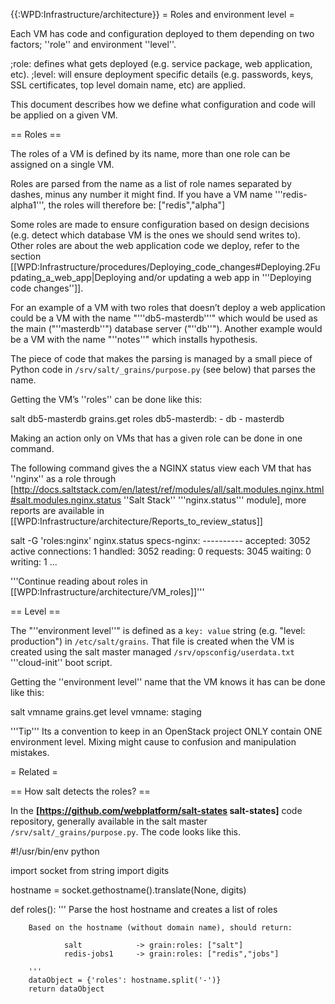 {{:WPD:Infrastructure/architecture}}
= Roles and environment level =

Each VM has code and configuration deployed to them depending on two factors; ''role'' and environment ''level''. 

;role: defines what gets deployed (e.g. service package, web application, etc).
;level: will ensure deployment specific details (e.g. passwords, keys, SSL certificates, top level domain name, etc) are applied.

This document describes how we define what configuration and code will be applied on a given VM.

== Roles ==

The roles of a VM is defined by its name, more than one role can be assigned on a single VM. 

Roles are parsed from the name as a list of role names separated by dashes, minus any number it might find.  If you have a VM name '''redis-alpha1''', the roles will therefore be: <nowiki>["redis","alpha"]</nowiki>

Some roles are made to ensure configuration based on design decisions (e.g. detect which database VM is the ones we should send writes to). Other roles are about the web application code we deploy, refer to the section  [[WPD:Infrastructure/procedures/Deploying_code_changes#Deploying.2Fupdating_a_web_app|Deploying and/or updating a web app in '''Deploying code changes'']].

For an example of a VM with two roles that doesn’t deploy a web application could be a VM with the name "'''db5-masterdb'''" which would be used as the main ("''masterdb''") database server ("''db''").  Another example would be a VM with the name "''notes''" which installs hypothesis.

The piece of code that makes the parsing is managed by a small piece of Python code in <code>/srv/salt/_grains/purpose.py</code> (see below) that parses the name.

Getting the VM’s ''roles'' can be done like this:

  salt db5-masterdb grains.get roles
  db5-masterdb:
    - db
    - masterdb

Making an action only on VMs that has a given role can be done in one command.

The following command gives the a NGINX status view each VM that has ''nginx'' as a role through [http://docs.saltstack.com/en/latest/ref/modules/all/salt.modules.nginx.html#salt.modules.nginx.status ''Salt Stack'' '''nginx.status''' module], more reports are available in [[WPD:Infrastructure/architecture/Reports_to_review_status]]

  salt -G 'roles:nginx' nginx.status
  specs-nginx:
    ----------
    accepted:
        3052
    active connections:
        1
    handled:
        3052
    reading:
        0
    requests:
        3045
    waiting:
        0
    writing:
        1
  ...


'''Continue reading about roles in [[WPD:Infrastructure/architecture/VM_roles]]'''

== Level ==

The "''environment level''" is defined as a <code>key: value</code> string (e.g. "level: production") in <code>/etc/salt/grains</code>. That file is created when the VM is created using the salt master managed <code>/srv/opsconfig/userdata.txt</code> '''cloud-init'' boot script.  

Getting the ''environment level'' name that the VM knows it has can be done like this:

  salt vmname grains.get level
  vmname:
    staging

'''Tip''' Its a convention to keep in an OpenStack project ONLY contain ONE environment level. Mixing might cause to confusion and manipulation mistakes.


= Related =

== How salt detects the roles? ==

In the  **[https://github.com/webplatform/salt-states salt-states]** code repository, generally available in the salt master <code>/srv/salt/_grains/purpose.py</code>. The code looks like this.

<syntaxHighlight lang=python>
#!/usr/bin/env python

import socket
from string import digits

hostname = socket.gethostname().translate(None, digits)

def roles():
        '''
        Parse the host hostname and creates a list of roles

        Based on the hostname (without domain name), should return:

                salt            -> grain:roles: ["salt"]
                redis-jobs1     -> grain:roles: ["redis","jobs"]

        '''
        dataObject = {'roles': hostname.split('-')}
        return dataObject
</syntaxHighlight>